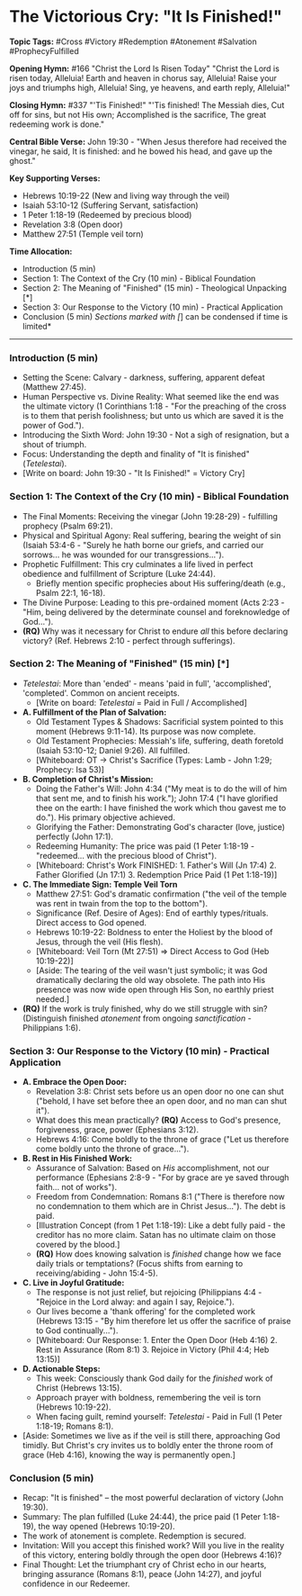 # The Victorious Cry: "It Is Finished!"

**Topic Tags:** #Cross #Victory #Redemption #Atonement #Salvation #ProphecyFulfilled

**Opening Hymn:** #166 "Christ the Lord Is Risen Today"
"Christ the Lord is risen today, Alleluia! Earth and heaven in chorus say, Alleluia! Raise your joys and triumphs high, Alleluia! Sing, ye heavens, and earth reply, Alleluia!"

**Closing Hymn:** #337 "'Tis Finished!"
"'Tis finished! The Messiah dies, Cut off for sins, but not His own; Accomplished is the sacrifice, The great redeeming work is done."

**Central Bible Verse:** John 19:30 - "When Jesus therefore had received the vinegar, he said, It is finished: and he bowed his head, and gave up the ghost."

**Key Supporting Verses:**
*   Hebrews 10:19-22 (New and living way through the veil)
*   Isaiah 53:10-12 (Suffering Servant, satisfaction)
*   1 Peter 1:18-19 (Redeemed by precious blood)
*   Revelation 3:8 (Open door)
*   Matthew 27:51 (Temple veil torn)

**Time Allocation:**
*   Introduction (5 min)
*   Section 1: The Context of the Cry (10 min) - Biblical Foundation
*   Section 2: The Meaning of "Finished" (15 min) - Theological Unpacking [*]
*   Section 3: Our Response to the Victory (10 min) - Practical Application
*   Conclusion (5 min)
*Sections marked with [*] can be condensed if time is limited*

---

### Introduction (5 min)

-   Setting the Scene: Calvary - darkness, suffering, apparent defeat (Matthew 27:45).
-   Human Perspective vs. Divine Reality: What seemed like the end was the ultimate victory (1 Corinthians 1:18 - "For the preaching of the cross is to them that perish foolishness; but unto us which are saved it is the power of God.").
-   Introducing the Sixth Word: John 19:30 - Not a sigh of resignation, but a shout of triumph.
-   Focus: Understanding the depth and finality of "It is finished" (*Tetelestai*).
-   [Write on board: John 19:30 - "It Is Finished!" = Victory Cry]

### Section 1: The Context of the Cry (10 min) - Biblical Foundation

-   The Final Moments: Receiving the vinegar (John 19:28-29) - fulfilling prophecy (Psalm 69:21).
-   Physical and Spiritual Agony: Real suffering, bearing the weight of sin (Isaiah 53:4-6 - "Surely he hath borne our griefs, and carried our sorrows... he was wounded for our transgressions...").
-   Prophetic Fulfillment: This cry culminates a life lived in perfect obedience and fulfillment of Scripture (Luke 24:44).
    -   Briefly mention specific prophecies about His suffering/death (e.g., Psalm 22:1, 16-18).
-   The Divine Purpose: Leading to this pre-ordained moment (Acts 2:23 - "Him, being delivered by the determinate counsel and foreknowledge of God...").
-   **(RQ)** Why was it necessary for Christ to endure *all* this before declaring victory? (Ref. Hebrews 2:10 - perfect through sufferings).

### Section 2: The Meaning of "Finished" (15 min) [*]

-   *Tetelestai*: More than 'ended' - means 'paid in full', 'accomplished', 'completed'. Common on ancient receipts.
    -   [Write on board: *Tetelestai* = Paid in Full / Accomplished]
-   **A. Fulfillment of the Plan of Salvation:**
    -   Old Testament Types & Shadows: Sacrificial system pointed to this moment (Hebrews 9:11-14). Its purpose was now complete.
    -   Old Testament Prophecies: Messiah's life, suffering, death foretold (Isaiah 53:10-12; Daniel 9:26). All fulfilled.
    -   [Whiteboard: OT -> Christ's Sacrifice (Types: Lamb - John 1:29; Prophecy: Isa 53)]
-   **B. Completion of Christ's Mission:**
    -   Doing the Father's Will: John 4:34 ("My meat is to do the will of him that sent me, and to finish his work."); John 17:4 ("I have glorified thee on the earth: I have finished the work which thou gavest me to do."). His primary objective achieved.
    -   Glorifying the Father: Demonstrating God's character (love, justice) perfectly (John 17:1).
    -   Redeeming Humanity: The price was paid (1 Peter 1:18-19 - "redeemed... with the precious blood of Christ").
    -   [Whiteboard: Christ's Work FINISHED: 1. Father's Will (Jn 17:4) 2. Father Glorified (Jn 17:1) 3. Redemption Price Paid (1 Pet 1:18-19)]
-   **C. The Immediate Sign: Temple Veil Torn**
    -   Matthew 27:51: God's dramatic confirmation ("the veil of the temple was rent in twain from the top to the bottom").
    -   Significance (Ref. Desire of Ages): End of earthly types/rituals. Direct access to God opened.
    -   Hebrews 10:19-22: Boldness to enter the Holiest by the blood of Jesus, through the veil (His flesh).
    -   [Whiteboard: Veil Torn (Mt 27:51) => Direct Access to God (Heb 10:19-22)]
    -   [Aside: The tearing of the veil wasn't just symbolic; it was God dramatically declaring the old way obsolete. The path into His presence was now wide open through His Son, no earthly priest needed.]
-   **(RQ)** If the work is truly finished, why do we still struggle with sin? (Distinguish finished *atonement* from ongoing *sanctification* - Philippians 1:6).

### Section 3: Our Response to the Victory (10 min) - Practical Application

-   **A. Embrace the Open Door:**
    -   Revelation 3:8: Christ sets before us an open door no one can shut ("behold, I have set before thee an open door, and no man can shut it").
    -   What does this mean practically? **(RQ)** Access to God's presence, forgiveness, grace, power (Ephesians 3:12).
    -   Hebrews 4:16: Come boldly to the throne of grace ("Let us therefore come boldly unto the throne of grace...").
-   **B. Rest in His Finished Work:**
    -   Assurance of Salvation: Based on *His* accomplishment, not our performance (Ephesians 2:8-9 - "For by grace are ye saved through faith... not of works").
    -   Freedom from Condemnation: Romans 8:1 ("There is therefore now no condemnation to them which are in Christ Jesus..."). The debt is paid.
    -   [Illustration Concept (from 1 Pet 1:18-19): Like a debt fully paid - the creditor has no more claim. Satan has no ultimate claim on those covered by the blood.]
    -   **(RQ)** How does knowing salvation is *finished* change how we face daily trials or temptations? (Focus shifts from earning to receiving/abiding - John 15:4-5).
-   **C. Live in Joyful Gratitude:**
    -   The response is not just relief, but rejoicing (Philippians 4:4 - "Rejoice in the Lord alway: and again I say, Rejoice.").
    -   Our lives become a 'thank offering' for the completed work (Hebrews 13:15 - "By him therefore let us offer the sacrifice of praise to God continually...").
    -   [Whiteboard: Our Response: 1. Enter the Open Door (Heb 4:16) 2. Rest in Assurance (Rom 8:1) 3. Rejoice in Victory (Phil 4:4; Heb 13:15)]
-   **D. Actionable Steps:**
    -   This week: Consciously thank God daily for the *finished* work of Christ (Hebrews 13:15).
    -   Approach prayer with boldness, remembering the veil is torn (Hebrews 10:19-22).
    -   When facing guilt, remind yourself: *Tetelestai* - Paid in Full (1 Peter 1:18-19; Romans 8:1).
-   [Aside: Sometimes we live as if the veil is still there, approaching God timidly. But Christ's cry invites us to boldly enter the throne room of grace (Heb 4:16), knowing the way is permanently open.]

### Conclusion (5 min)

-   Recap: "It is finished" – the most powerful declaration of victory (John 19:30).
-   Summary: The plan fulfilled (Luke 24:44), the price paid (1 Peter 1:18-19), the way opened (Hebrews 10:19-20).
-   The work of atonement is complete. Redemption is secured.
-   Invitation: Will you accept this finished work? Will you live in the reality of this victory, entering boldly through the open door (Hebrews 4:16)?
-   Final Thought: Let the triumphant cry of Christ echo in our hearts, bringing assurance (Romans 8:1), peace (John 14:27), and joyful confidence in our Redeemer.